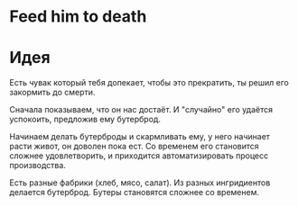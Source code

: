 
# Feed him to death

# Идея

Есть чувак который тебя допекает, чтобы это прекратить, ты решил его закормить до смерти.

Сначала показываем, что он нас достаёт. И "случайно" его удаётся успокоить, предложив ему бутерброд.

Начинаем делать бутерброды и скармливать ему, у него начинает расти живот, он доволен пока ест. Со временем его становится сложнее удовлетворить, и приходится автоматизировать процесс производства.

Есть разные фабрики (хлеб, мясо, салат). Из разных ингридиентов делается бутерброд. Бутеры становятся сложнее со временем.